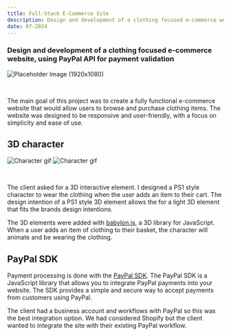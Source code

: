 ```yaml
---
title: Full-Stack E-Commerce Site
description: Design and development of a clothing focused e-commerce website, using PayPal API for payment validation.
date: 07-2024
---
```


### Design and development of a clothing focused e-commerce website, using PayPal API for payment validation

![Placeholder Image (1920x1080)](https://placehold.co/1920x1080)

<br/>

The main goal of this project was to create a fully functional e-commerce website that would allow users to browse and purchase clothing items. The website was designed to be responsive and user-friendly, with a focus on simplicity and ease of use.

## 3D character

![Character gif](https://placehold.co/512x512)
![Character gif](https://placehold.co/512x512)

<br/>

The client asked for a 3D interactive element. I designed a PS1 style character to wear the clothing when the user adds an item to their cart. The design intention of a PS1 style 3D element allows the for a light 3D element that fits the brands design intentions.

The 3D elements were added with <a href="https://www.babylonjs.com/" target="_blank">babylon.js</a>, a 3D library for JavaScript. When a user adds an item of clothing to their basket, the character will animate and be wearing the clothing.

## PayPal SDK

Payment processing is done with the <a href="https://developer.paypal.com/sdk/js/" target="_blank">PayPal SDK</a>. The PayPal SDK is a JavaScript library that allows you to integrate PayPal payments into your website. The SDK provides a simple and secure way to accept payments from customers using PayPal.

The client had a business account and workflows with PayPal so this was the best integration option. We had considered Shopify but the client wanted to integrate the site with their existing PayPal workflow.
